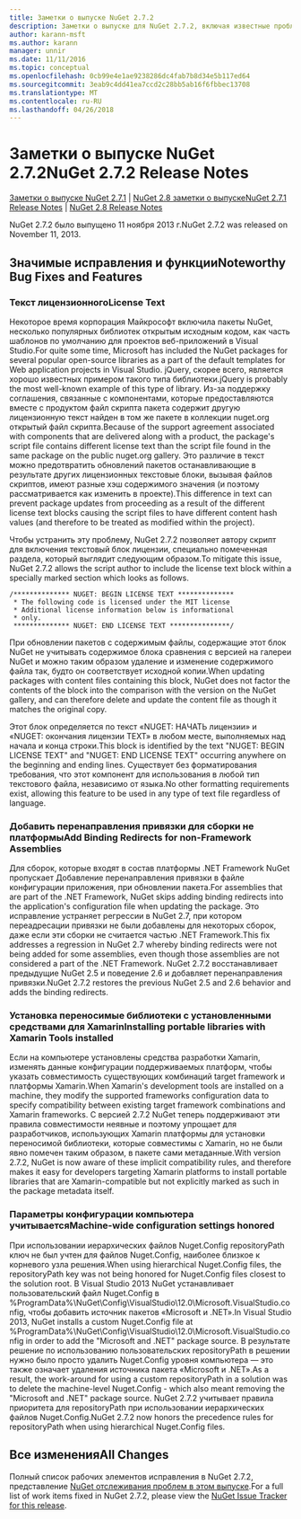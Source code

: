 ```yaml
---
title: Заметки о выпуске NuGet 2.7.2
description: Заметки о выпуске для NuGet 2.7.2, включая известные проблемы, исправленные ошибки, добавленные функции и DCR.
author: karann-msft
ms.author: karann
manager: unnir
ms.date: 11/11/2016
ms.topic: conceptual
ms.openlocfilehash: 0cb99e4e1ae9238286dc4fab7b8d34e5b117ed64
ms.sourcegitcommit: 3eab9c4dd41ea7ccd2c28bb5ab16f6fbbec13708
ms.translationtype: MT
ms.contentlocale: ru-RU
ms.lasthandoff: 04/26/2018
---
```

# <a name="nuget-272-release-notes"></a><span data-ttu-id="17ce6-103">Заметки о выпуске NuGet 2.7.2</span><span class="sxs-lookup"><span data-stu-id="17ce6-103">NuGet 2.7.2 Release Notes</span></span>

<span data-ttu-id="17ce6-104">[Заметки о выпуске NuGet 2.7.1](../release-notes/nuget-2.7.1.md) | [NuGet 2.8 заметки о выпуске](../release-notes/nuget-2.8.md)</span><span class="sxs-lookup"><span data-stu-id="17ce6-104">[NuGet 2.7.1 Release Notes](../release-notes/nuget-2.7.1.md) | [NuGet 2.8 Release Notes](../release-notes/nuget-2.8.md)</span></span>

<span data-ttu-id="17ce6-105">NuGet 2.7.2 было выпущено 11 ноября 2013 г.</span><span class="sxs-lookup"><span data-stu-id="17ce6-105">NuGet 2.7.2 was released on November 11, 2013.</span></span>

## <a name="noteworthy-bug-fixes-and-features"></a><span data-ttu-id="17ce6-106">Значимые исправления и функции</span><span class="sxs-lookup"><span data-stu-id="17ce6-106">Noteworthy Bug Fixes and Features</span></span>

### <a name="license-text"></a><span data-ttu-id="17ce6-107">Текст лицензионного</span><span class="sxs-lookup"><span data-stu-id="17ce6-107">License Text</span></span>
<span data-ttu-id="17ce6-108">Некоторое время корпорация Майкрософт включила пакеты NuGet, несколько популярных библиотек открытым исходным кодом, как часть шаблонов по умолчанию для проектов веб-приложений в Visual Studio.</span><span class="sxs-lookup"><span data-stu-id="17ce6-108">For quite some time, Microsoft has included the NuGet packages for several popular open-source libraries as a part of the default templates for Web application projects in Visual Studio.</span></span> <span data-ttu-id="17ce6-109">jQuery, скорее всего, является хорошо известных примером такого типа библиотеки.</span><span class="sxs-lookup"><span data-stu-id="17ce6-109">jQuery is probably the most well-known example of this type of library.</span></span> <span data-ttu-id="17ce6-110">Из-за поддержку соглашения, связанные с компонентами, которые предоставляются вместе с продуктом файл скрипта пакета содержит другую лицензионную текст найден в том же пакете в коллекции nuget.org открытый файл скрипта.</span><span class="sxs-lookup"><span data-stu-id="17ce6-110">Because of the support agreement associated with components that are delivered along with a product, the package's script file contains different license text than the script file found in the same package on the public nuget.org gallery.</span></span> <span data-ttu-id="17ce6-111">Это различие в текст можно предотвратить обновлений пакетов останавливающие в результате других лицензионных текстовые блоки, вызывая файлов скриптов, имеют разные хэш содержимого значения (и поэтому рассматривается как изменить в проекте).</span><span class="sxs-lookup"><span data-stu-id="17ce6-111">This difference in text can prevent package updates from proceeding as a result of the different license text blocks causing the script files to have different content hash values (and therefore to be treated as modified within the project).</span></span>

<span data-ttu-id="17ce6-112">Чтобы устранить эту проблему, NuGet 2.7.2 позволяет автору скрипт для включения текстовый блок лицензии, специально помеченная раздела, который выглядит следующим образом.</span><span class="sxs-lookup"><span data-stu-id="17ce6-112">To mitigate this issue, NuGet 2.7.2 allows the script author to include the license text block within a specially marked section which looks as follows.</span></span>

    /************** NUGET: BEGIN LICENSE TEXT **************
     * The following code is licensed under the MIT license
     * Additional license information below is informational
     * only.
     ************** NUGET: END LICENSE TEXT ***************/

<span data-ttu-id="17ce6-113">При обновлении пакетов с содержимым файлы, содержащие этот блок NuGet не учитывать содержимое блока сравнения с версией на галереи NuGet и можно таким образом удаление и изменение содержимого файла так, будто он соответствует исходной копии.</span><span class="sxs-lookup"><span data-stu-id="17ce6-113">When updating packages with content files containing this block, NuGet does not factor the contents of the block into the comparison with the version on the NuGet gallery, and can therefore delete and update the content file as though it matches the original copy.</span></span>

<span data-ttu-id="17ce6-114">Этот блок определяется по текст «NUGET: НАЧАТЬ лицензии» и «NUGET: окончания лицензии TEXT» в любом месте, выполняемых над начала и конца строки.</span><span class="sxs-lookup"><span data-stu-id="17ce6-114">This block is identified by the text "NUGET: BEGIN LICENSE TEXT" and "NUGET: END LICENSE TEXT" occurring anywhere on the beginning and ending lines.</span></span>  <span data-ttu-id="17ce6-115">Существует без форматирования требования, что этот компонент для использования в любой тип текстового файла, независимо от языка.</span><span class="sxs-lookup"><span data-stu-id="17ce6-115">No other formatting requirements exist, allowing this feature to be used in any type of text file regardless of language.</span></span>

### <a name="add-binding-redirects-for-non-framework-assemblies"></a><span data-ttu-id="17ce6-116">Добавить перенаправления привязки для сборки не платформы</span><span class="sxs-lookup"><span data-stu-id="17ce6-116">Add Binding Redirects for non-Framework Assemblies</span></span>
<span data-ttu-id="17ce6-117">Для сборок, которые входят в состав платформы .NET Framework NuGet пропускает Добавление перенаправления привязки в файле конфигурации приложения, при обновлении пакета.</span><span class="sxs-lookup"><span data-stu-id="17ce6-117">For assemblies that are part of the .NET Framework, NuGet skips adding binding redirects into the application's configuration file when updating the package.</span></span> <span data-ttu-id="17ce6-118">Это исправление устраняет регрессии в NuGet 2.7, при котором переадресации привязки не были добавлены для некоторых сборок, даже если эти сборки не считается частью .NET Framework.</span><span class="sxs-lookup"><span data-stu-id="17ce6-118">This fix addresses a regression in NuGet 2.7 whereby binding redirects were not being added for some assemblies, even though those assemblies are not considered a part of the .NET Framework.</span></span> <span data-ttu-id="17ce6-119">NuGet 2.7.2 восстанавливает предыдущие NuGet 2.5 и поведение 2.6 и добавляет перенаправления привязки.</span><span class="sxs-lookup"><span data-stu-id="17ce6-119">NuGet 2.7.2 restores the previous NuGet 2.5 and 2.6 behavior and adds the binding redirects.</span></span>

### <a name="installing-portable-libraries-with-xamarin-tools-installed"></a><span data-ttu-id="17ce6-120">Установка переносимые библиотеки с установленными средствами для Xamarin</span><span class="sxs-lookup"><span data-stu-id="17ce6-120">Installing portable libraries with Xamarin Tools installed</span></span>
<span data-ttu-id="17ce6-121">Если на компьютере установлены средства разработки Xamarin, изменять данные конфигурации поддерживаемых платформ, чтобы указать совместимость существующих комбинаций target framework и платформы Xamarin.</span><span class="sxs-lookup"><span data-stu-id="17ce6-121">When Xamarin's development tools are installed on a machine, they modify the supported frameworks configuration data to specify compatibility between existing target framework combinations and Xamarin frameworks.</span></span> <span data-ttu-id="17ce6-122">С версией 2.7.2 NuGet теперь поддерживают эти правила совместимости неявные и поэтому упрощает для разработчиков, использующих Xamarin платформы для установки переносимой библиотеки, которые совместимы с Xamarin, но не были явно помечен таким образом, в пакете сами метаданные.</span><span class="sxs-lookup"><span data-stu-id="17ce6-122">With version 2.7.2, NuGet is now aware of these implicit compatibility rules, and therefore makes it easy for developers targeting Xamarin platforms to install portable libraries that are Xamarin-compatible but not explicitly marked as such in the package metadata itself.</span></span>

### <a name="machine-wide-configuration-settings-honored"></a><span data-ttu-id="17ce6-123">Параметры конфигурации компьютера учитывается</span><span class="sxs-lookup"><span data-stu-id="17ce6-123">Machine-wide configuration settings honored</span></span>
<span data-ttu-id="17ce6-124">При использовании иерархических файлов Nuget.Config repositoryPath ключ не был учтен для файлов Nuget.Config, наиболее близкое к корневого узла решения.</span><span class="sxs-lookup"><span data-stu-id="17ce6-124">When using hierarchical Nuget.Config files, the repositoryPath key was not being honored for Nuget.Config files closest to the solution root.</span></span> <span data-ttu-id="17ce6-125">В Visual Studio 2013 NuGet устанавливает пользовательский файл Nuget.Config в %ProgramData%\NuGet\Config\VisualStudio\12.0\Microsoft.VisualStudio.config, чтобы добавить источник пакетов «Microsoft и .NET».</span><span class="sxs-lookup"><span data-stu-id="17ce6-125">In Visual Studio 2013, NuGet installs a custom Nuget.Config file at %ProgramData%\NuGet\Config\VisualStudio\12.0\Microsoft.VisualStudio.config in order to add the "Microsoft and .NET" package source.</span></span> <span data-ttu-id="17ce6-126">В результате решение по использованию пользовательских repositoryPath в решении нужно было просто удалить Nuget.Config уровня компьютера — это также означает удаления источника пакета «Microsoft и .NET».</span><span class="sxs-lookup"><span data-stu-id="17ce6-126">As a result, the work-around for using a custom repositoryPath in a solution was to delete the machine-level Nuget.Config - which also meant removing the "Microsoft and .NET" package source.</span></span> <span data-ttu-id="17ce6-127">NuGet 2.7.2 учитывает правила приоритета для repositoryPath при использовании иерархических файлов Nuget.Config.</span><span class="sxs-lookup"><span data-stu-id="17ce6-127">NuGet 2.7.2 now honors the precedence rules for repositoryPath when using hierarchical Nuget.Config files.</span></span>

## <a name="all-changes"></a><span data-ttu-id="17ce6-128">Все изменения</span><span class="sxs-lookup"><span data-stu-id="17ce6-128">All Changes</span></span>
<span data-ttu-id="17ce6-129">Полный список рабочих элементов исправления в NuGet 2.7.2, представление [NuGet отслеживания проблем в этом выпуске](https://nuget.codeplex.com/workitem/list/advanced?keyword=&status=All&type=All&priority=All&release=NuGet%202.7.2&assignedTo=All&component=All&sortField=LastUpdatedDate&sortDirection=Descending&page=0&reasonClosed=Fixed).</span><span class="sxs-lookup"><span data-stu-id="17ce6-129">For a full list of work items fixed in NuGet 2.7.2, please view the [NuGet Issue Tracker for this release](https://nuget.codeplex.com/workitem/list/advanced?keyword=&status=All&type=All&priority=All&release=NuGet%202.7.2&assignedTo=All&component=All&sortField=LastUpdatedDate&sortDirection=Descending&page=0&reasonClosed=Fixed).</span></span>
